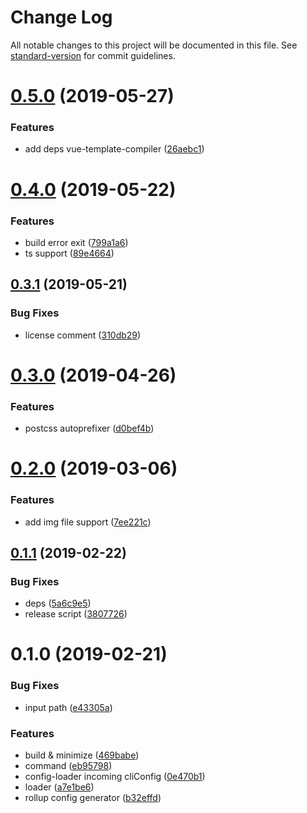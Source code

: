 # Change Log

All notable changes to this project will be documented in this file. See [standard-version](https://github.com/conventional-changelog/standard-version) for commit guidelines.

<a name="0.5.0"></a>
# [0.5.0](https://github.com/wannaxiao/dio/compare/v0.4.0...v0.5.0) (2019-05-27)


### Features

* add deps vue-template-compiler ([26aebc1](https://github.com/wannaxiao/dio/commit/26aebc1))



<a name="0.4.0"></a>
# [0.4.0](https://github.com/wannaxiao/dio/compare/v0.3.1...v0.4.0) (2019-05-22)


### Features

* build error exit ([799a1a6](https://github.com/wannaxiao/dio/commit/799a1a6))
* ts support ([89e4664](https://github.com/wannaxiao/dio/commit/89e4664))



<a name="0.3.1"></a>
## [0.3.1](https://github.com/wannaxiao/dio/compare/v0.3.0...v0.3.1) (2019-05-21)


### Bug Fixes

* license comment ([310db29](https://github.com/wannaxiao/dio/commit/310db29))



<a name="0.3.0"></a>
# [0.3.0](https://github.com/wannaxiao/dio/compare/v0.2.0...v0.3.0) (2019-04-26)


### Features

* postcss autoprefixer ([d0bef4b](https://github.com/wannaxiao/dio/commit/d0bef4b))



<a name="0.2.0"></a>
# [0.2.0](https://github.com/wannaxiao/dio/compare/v0.1.1...v0.2.0) (2019-03-06)


### Features

* add img file support ([7ee221c](https://github.com/wannaxiao/dio/commit/7ee221c))



<a name="0.1.1"></a>
## [0.1.1](https://github.com/wannaxiao/dio/compare/v0.1.0...v0.1.1) (2019-02-22)


### Bug Fixes

* deps ([5a6c9e5](https://github.com/wannaxiao/dio/commit/5a6c9e5))
* release script ([3807726](https://github.com/wannaxiao/dio/commit/3807726))



<a name="0.1.0"></a>
# 0.1.0 (2019-02-21)


### Bug Fixes

* input path ([e43305a](https://github.com/wannaxiao/dio/commit/e43305a))


### Features

* build & minimize ([469babe](https://github.com/wannaxiao/dio/commit/469babe))
* command ([eb95798](https://github.com/wannaxiao/dio/commit/eb95798))
* config-loader incoming cliConfig ([0e470b1](https://github.com/wannaxiao/dio/commit/0e470b1))
* loader ([a7e1be6](https://github.com/wannaxiao/dio/commit/a7e1be6))
* rollup config generator ([b32effd](https://github.com/wannaxiao/dio/commit/b32effd))
